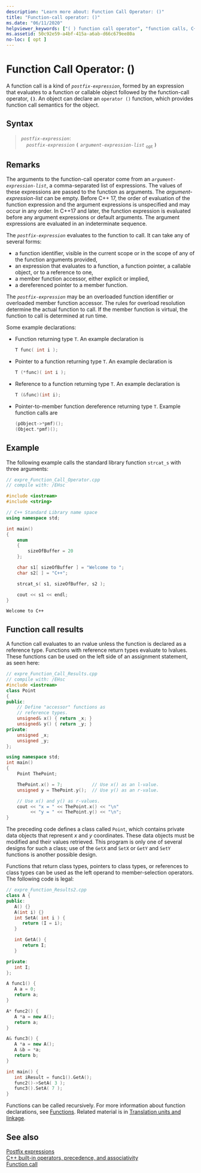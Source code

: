 ```yaml
---
description: "Learn more about: Function Call Operator: ()"
title: "Function-call operator: ()"
ms.date: "06/11/2020"
helpviewer_keywords: ["( ) function call operator", "function calls, C++ functions", "() function call operator", "postfix operators [C++]", "function calls, operator", "functions [C++], function-call operator", "function call operator ()"]
ms.assetid: 50c92e59-a4bf-415a-a6ab-d66c679ee80a
no-loc: [ opt ]
---
```

# Function Call Operator: ()

A function call is a kind of *`postfix-expression`*, formed by an expression that evaluates to a function or callable object followed by the function-call operator, **`()`**. An object can declare an `operator ()` function, which provides function call semantics for the object.

## Syntax

> *`postfix-expression`*:\
> &emsp;*`postfix-expression`* **`(`** *`argument-expression-list`* <sub>opt</sub> **`)`**

## Remarks

The arguments to the function-call operator come from an *`argument-expression-list`*, a comma-separated list of expressions. The values of these expressions are passed to the function as arguments. The *argument-expression-list* can be empty. Before C++ 17, the order of evaluation of the function expression and the argument expressions is unspecified and may occur in any order. In C++17 and later, the function expression is evaluated before any argument expressions or default arguments. The argument expressions are evaluated in an indeterminate sequence.

The *`postfix-expression`* evaluates to the function to call. It can take any of several forms:

- a function identifier, visible in the current scope or in the scope of any of the function arguments provided,
- an expression that evaluates to a function, a function pointer, a callable object, or to a reference to one,
- a member function accessor, either explicit or implied,
- a dereferenced pointer to a member function.

The *`postfix-expression`* may be an overloaded function identifier or overloaded member function accessor. The rules for overload resolution determine the actual function to call. If the member function is virtual, the function to call is determined at run time.

Some example declarations:

- Function returning type `T`. An example declaration is

    ```cpp
    T func( int i );
    ```

- Pointer to a function returning type `T`. An example declaration is

    ```cpp
    T (*func)( int i );
    ```

- Reference to a function returning type `T`. An example declaration is

    ```cpp
    T (&func)(int i);
    ```

- Pointer-to-member function dereference returning type `T`. Example function calls are

    ```cpp
    (pObject->*pmf)();
    (Object.*pmf)();
    ```

## Example

The following example calls the standard library function `strcat_s` with three arguments:

```cpp
// expre_Function_Call_Operator.cpp
// compile with: /EHsc

#include <iostream>
#include <string>

// C++ Standard Library name space
using namespace std;

int main()
{
    enum
    {
        sizeOfBuffer = 20
    };

    char s1[ sizeOfBuffer ] = "Welcome to ";
    char s2[ ] = "C++";

    strcat_s( s1, sizeOfBuffer, s2 );

    cout << s1 << endl;
}
```

```Output
Welcome to C++
```

## Function call results

A function call evaluates to an rvalue unless the function is declared as a reference type. Functions with reference return types evaluate to lvalues. These functions can be used on the left side of an assignment statement, as seen here:

```cpp
// expre_Function_Call_Results.cpp
// compile with: /EHsc
#include <iostream>
class Point
{
public:
    // Define "accessor" functions as
    // reference types.
    unsigned& x() { return _x; }
    unsigned& y() { return _y; }
private:
    unsigned _x;
    unsigned _y;
};

using namespace std;
int main()
{
    Point ThePoint;

    ThePoint.x() = 7;           // Use x() as an l-value.
    unsigned y = ThePoint.y();  // Use y() as an r-value.

    // Use x() and y() as r-values.
    cout << "x = " << ThePoint.x() << "\n"
         << "y = " << ThePoint.y() << "\n";
}
```

The preceding code defines a class called `Point`, which contains private data objects that represent *x* and *y* coordinates. These data objects must be modified and their values retrieved. This program is only one of several designs for such a class; use of the `GetX` and `SetX` or `GetY` and `SetY` functions is another possible design.

Functions that return class types, pointers to class types, or references to class types can be used as the left operand to member-selection operators. The following code is legal:

```cpp
// expre_Function_Results2.cpp
class A {
public:
   A() {}
   A(int i) {}
   int SetA( int i ) {
      return (I = i);
   }

   int GetA() {
      return I;
   }

private:
   int I;
};

A func1() {
   A a = 0;
   return a;
}

A* func2() {
   A *a = new A();
   return a;
}

A& func3() {
   A *a = new A();
   A &b = *a;
   return b;
}

int main() {
   int iResult = func1().GetA();
   func2()->SetA( 3 );
   func3().SetA( 7 );
}
```

Functions can be called recursively. For more information about function declarations, see [Functions](functions-cpp.md). Related material is in [Translation units and linkage](../cpp/program-and-linkage-cpp.md).

## See also

[Postfix expressions](../cpp/postfix-expressions.md)<br/>
[C++ built-in operators, precedence, and associativity](../cpp/cpp-built-in-operators-precedence-and-associativity.md)<br/>
[Function call](../c-language/function-call-c.md)
